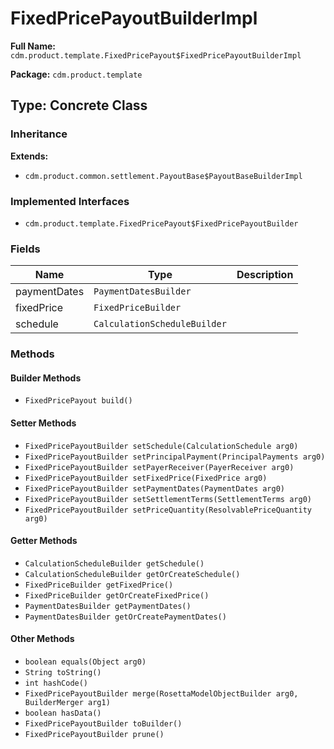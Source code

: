 # FixedPricePayoutBuilderImpl

**Full Name:** `cdm.product.template.FixedPricePayout$FixedPricePayoutBuilderImpl`

**Package:** `cdm.product.template`

## Type: Concrete Class

### Inheritance

**Extends:**
- `cdm.product.common.settlement.PayoutBase$PayoutBaseBuilderImpl`

### Implemented Interfaces

- `cdm.product.template.FixedPricePayout$FixedPricePayoutBuilder`

### Fields

| Name | Type | Description |
|------|------|-------------|
| paymentDates | `PaymentDatesBuilder` |  |
| fixedPrice | `FixedPriceBuilder` |  |
| schedule | `CalculationScheduleBuilder` |  |

### Methods

#### Builder Methods

- `FixedPricePayout build()`

#### Setter Methods

- `FixedPricePayoutBuilder setSchedule(CalculationSchedule arg0)`
- `FixedPricePayoutBuilder setPrincipalPayment(PrincipalPayments arg0)`
- `FixedPricePayoutBuilder setPayerReceiver(PayerReceiver arg0)`
- `FixedPricePayoutBuilder setFixedPrice(FixedPrice arg0)`
- `FixedPricePayoutBuilder setPaymentDates(PaymentDates arg0)`
- `FixedPricePayoutBuilder setSettlementTerms(SettlementTerms arg0)`
- `FixedPricePayoutBuilder setPriceQuantity(ResolvablePriceQuantity arg0)`

#### Getter Methods

- `CalculationScheduleBuilder getSchedule()`
- `CalculationScheduleBuilder getOrCreateSchedule()`
- `FixedPriceBuilder getFixedPrice()`
- `FixedPriceBuilder getOrCreateFixedPrice()`
- `PaymentDatesBuilder getPaymentDates()`
- `PaymentDatesBuilder getOrCreatePaymentDates()`

#### Other Methods

- `boolean equals(Object arg0)`
- `String toString()`
- `int hashCode()`
- `FixedPricePayoutBuilder merge(RosettaModelObjectBuilder arg0, BuilderMerger arg1)`
- `boolean hasData()`
- `FixedPricePayoutBuilder toBuilder()`
- `FixedPricePayoutBuilder prune()`

